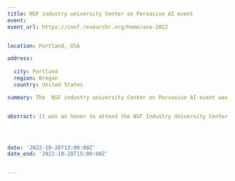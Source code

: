 ```yaml
---
title: NSF industry university Center on Pervasive AI event
event:
event_url: https://conf.researchr.org/home/ase-2022


location: Portland, USA

address:
  
  city: Portland
  region: Oregan
  country: United States

summary: The  NSF industry university Center on Pervasive AI event was held at Portland, OR, USA organized by Orogeon State university in collaboration with CU Boulder university and Oakland University.


abstract: It was an honor to attend the NSF Industry University Center on Pervasive AI's industry advisory board event in Portland, where I had the opportunity to present my research work on Dynamic Software Containers Workload Balancing via Many-Objective Search. I was honored to receive the most industry ready research award among a lot of great projects presented by CU Boulder university, Orogeon State university and Oakland University. To more achievements ! Watch My 1mn pitch! [![Watch the video](./1.jpeg)](https://youtu.be/InJrm7rC9S4)




date: '2022-10-26T13:00:00Z'
date_end: '2022-10-28T15:00:00Z'


---
```







